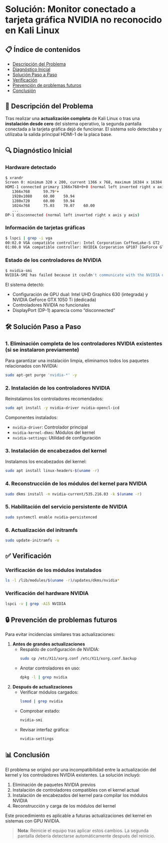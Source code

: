 # Solución: Monitor conectado a tarjeta gráfica NVIDIA no reconocido en Kali Linux

## 📋 Índice de contenidos
- [Descripción del Problema](#descripción-del-problema)
- [Diagnóstico Inicial](#diagnóstico-inicial)
- [Solución Paso a Paso](#solución-paso-a-paso)
- [Verificación](#verificación)
- [Prevención de problemas futuros](#prevención-de-problemas-futuros)
- [Conclusión](#conclusión)

## 📝 Descripción del Problema

Tras realizar una **actualización completa** de Kali Linux o tras una **instalación desde cero** del sistema operativo, la segunda pantalla conectada a la tarjeta gráfica dejó de funcionar. El sistema solo detectaba y utilizaba la salida principal HDMI-1 de la placa base.

## 🔍 Diagnóstico Inicial

### Hardware detectado

```bash
$ xrandr
Screen 0: minimum 320 x 200, current 1366 x 768, maximum 16384 x 16384
HDMI-1 connected primary 1366x768+0+0 (normal left inverted right x axis y axis) 410mm x 230mm
   1366x768      59.79*+
   1920x1080     60.00    59.94  
   1280x720      60.00    59.94  
   1024x768      75.03    70.07    60.00  
   ...
DP-1 disconnected (normal left inverted right x axis y axis)
```

### Información de tarjetas gráficas

```bash
$ lspci | grep -i vga
00:02.0 VGA compatible controller: Intel Corporation CoffeeLake-S GT2 [UHD Graphics 630]
01:00.0 VGA compatible controller: NVIDIA Corporation GP107 [GeForce GTX 1050 Ti] (rev a1)
```

### Estado de los controladores de NVIDIA

```bash
$ nvidia-smi
NVIDIA-SMI has failed because it couldn't communicate with the NVIDIA driver. Make sure that the latest NVIDIA driver is installed and running.
```

El sistema detectó:
- Configuración de GPU dual: Intel UHD Graphics 630 (integrada) y NVIDIA GeForce GTX 1050 Ti (dedicada)
- Controladores NVIDIA no funcionales 
- DisplayPort (DP-1) aparecía como “disconnected”

## 🛠️ Solución Paso a Paso

### 1. Eliminación completa de los controladores NVIDIA existentes (si se instalaron previamente)

Para garantizar una instalación limpia, eliminamos todos los paquetes relacionados con NVIDIA:

```bash
sudo apt-get purge 'nvidia-*' -y
```

### 2. Instalación de los controladores NVIDIA

Reinstalamos los controladores recomendados:

```bash
sudo apt install -y nvidia-driver nvidia-opencl-icd
```

Componentes instalados:
- `nvidia-driver`: Controlador principal
- `nvidia-kernel-dkms`: Módulos del kernel
- `nvidia-settings`: Utilidad de configuración

### 3. Instalación de encabezados del kernel

Instalamos los encabezados del kernel:

```bash
sudo apt install linux-headers-$(uname -r)
```

### 4. Reconstrucción de los módulos del kernel para NVIDIA

```bash
sudo dkms install -m nvidia-current/535.216.03 -k $(uname -r)
```

### 5. Habilitación del servicio persistente de NVIDIA

```bash
sudo systemctl enable nvidia-persistenced
```

### 6. Actualización del initramfs

```bash
sudo update-initramfs -u
```

## ✅ Verificación

### Verificación de los módulos instalados

```bash
ls -l /lib/modules/$(uname -r)/updates/dkms/nvidia*
```

### Verificación del hardware NVIDIA

```bash
lspci -v | grep -A15 NVIDIA
```

## 🔒 Prevención de problemas futuros

Para evitar incidencias similares tras actualizaciones:

1. **Antes de grandes actualizaciones**  
   - Respaldo de configuración de NVIDIA:  
     ```bash
     sudo cp /etc/X11/xorg.conf /etc/X11/xorg.conf.backup
     ```  
   - Anotar controladores en uso:  
     ```bash
     dpkg -l | grep nvidia
     ```
2. **Después de actualizaciones**  
   - Verificar módulos cargados:  
     ```bash
     lsmod | grep nvidia
     ```  
   - Comprobar estado:  
     ```bash
     nvidia-smi
     ```  
   - Revisar interfaz gráfica:  
     ```bash
     nvidia-settings
     ```

## 📊 Conclusión

El problema se originó por una incompatibilidad entre la actualización del kernel y los controladores NVIDIA existentes. La solución incluyó:
1. Eliminación de paquetes NVIDIA previos  
2. Instalación de controladores compatibles con el kernel actual  
3. Instalación de encabezados del kernel para compilar los módulos NVIDIA  
4. Reconstrucción y carga de los módulos del kernel  

Este procedimiento es aplicable a futuras actualizaciones del kernel en sistemas con GPU NVIDIA.  

> **Nota**: Reinicie el equipo tras aplicar estos cambios. La segunda pantalla debería detectarse automáticamente después del reinicio.